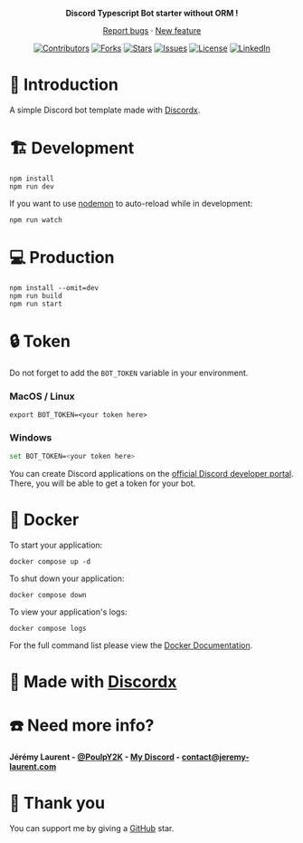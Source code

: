 <!-- HEADER -->

<div>
  <p align="center">
    <b> Discord Typescript Bot starter without ORM ! </b>
  </p>
   <p align="center">
    <a href="https://github.com/PoulpY2K/discordx-prisma-ts/issues">Report bugs</a>
    ·
    <a href="https://github.com/PoulpY2K/discordx-prisma-ts/issues">New feature</a>
  </p>
<p align="center">
    <a href="https://github.com/PoulpY2K/discordx-prisma-ts/graphs/contributors"
      ><img
        src="https://img.shields.io/github/contributors/PoulpY2K/discordx-prisma-ts"
        alt="Contributors"
    /></a>
    <a href="https://github.com/PoulpY2K/discordx-prisma-ts/network/members"
      ><img
        src="https://img.shields.io/github/forks/PoulpY2K/discordx-prisma-ts"
        alt="Forks"
    /></a>
    <a href="https://github.com/PoulpY2K/discordx-prisma-ts/stargazers"
      ><img
        src="https://img.shields.io/github/stars/PoulpY2K/discordx-prisma-ts"
        alt="Stars"
    /></a>
    <a href="https://github.com/PoulpY2K/discordx-prisma-ts/issues"
      ><img
        src="https://img.shields.io/github/issues/PoulpY2K/discordx-prisma-ts"
        alt="Issues"
    /></a>
    <a href="https://github.com/PoulpY2K/discordx-prisma-ts/blob/main/LICENSE.txt"
      ><img
        src="https://img.shields.io/github/license/PoulpY2K/discordx-prisma-ts"
        alt="License"
    /></a>
   <a href="https://www.linkedin.com/in/j%C3%A9r%C3%A9my-laurent-0986981b8/"
      ><img
        src="https://img.shields.io/badge/-LinkedIn-black?logo=linkedin&colorB=555"
        alt="LinkedIn"
    /></a>
  </p>
</div>

# 📖 Introduction

A simple Discord bot template made with [Discordx](https://github.com/discordx-ts/discordx).

# 🏗 Development

```SH
npm install
npm run dev
```

If you want to use [nodemon](https://nodemon.io/) to auto-reload while in development:

```SH
npm run watch
```

# 💻 Production

```SH
npm install --omit=dev
npm run build
npm run start
```

# 🔒 Token

Do not forget to add the ``BOT_TOKEN`` variable in your environment.

### MacOS / Linux
```SH
export BOT_TOKEN=<your token here>
```

### Windows
```BASH
set BOT_TOKEN=<your token here>
```

You can create Discord applications on the [official Discord developer portal](https://discord.com/developers/).
There, you will be able to get a token for your bot.

# 🐋 Docker

To start your application:

```SH
docker compose up -d
```

To shut down your application:

```SH
docker compose down
```

To view your application's logs:

```SH
docker compose logs
```

For the full command list please view
the [Docker Documentation](https://docs.docker.com/engine/reference/commandline/cli/).

# 🔨 Made with [Discordx](https://github.com/discordx-ts/discordx/)

# ☎️ Need more info?

#### Jérémy Laurent - [@PoulpY2K](https://twitter.com/PoulpY2K) - [My Discord](https://discordapp.com/users/153168748461686785) - contact@jeremy-laurent.com

# 💖 Thank you

You can support me by giving a [GitHub](https://github.com/PoulpY2K/discordx-prisma-ts) star.
